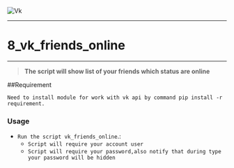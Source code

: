 ![Vk](https://cloud.githubusercontent.com/assets/22424468/21524009/1961083a-cd3d-11e6-964f-a8a03fe0255b.png)
___
# 8_vk_friends_online
___

> **The script will show list of your friends which status are online**


##Requirement


    Need to install module for work with vk api by command pip install -r requirement.
### Usage


- `Run the script vk_friends_online`.:
    - `Script will require your account user`
    - `Script will require your password,also notify that during type your password will be hidden`


